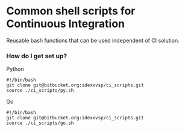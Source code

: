 # Common shell scripts for Continuous Integration #

Reusable bash functions that can be used independent of CI solution.

### How do I get set up? ###

Python
```
#!/bin/bash
git clone git@bitbucket.org:idexxvsp/ci_scripts.git
source ./ci_scripts/py.sh
```

Go
```
#!/bin/bash
git clone git@bitbucket.org:idexxvsp/ci_scripts.git
source ./ci_scripts/go.sh


